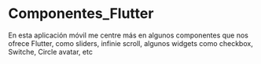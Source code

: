 # Componentes_Flutter
En esta aplicación móvil me centre más en algunos componentes que nos ofrece Flutter, como sliders, infinie scroll, algunos widgets como checkbox, Switche, Circle avatar, etc  
